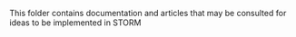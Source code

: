 This folder contains documentation and articles that may be consulted for ideas to be implemented in STORM
